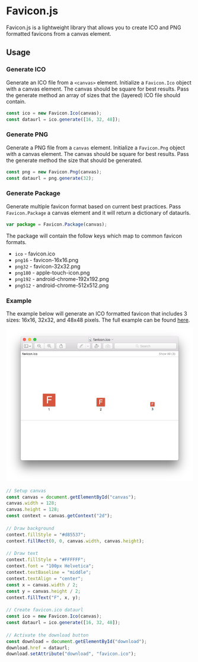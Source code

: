 # Favicon.js

Favicon.js is a lightweight library that allows you to create ICO and PNG formatted favicons from a canvas element.

## Usage

### Generate ICO

Generate an ICO file from a `<canvas>` element. Initialize a `Favicon.Ico` object with a canvas element. The canvas should be square for best results. Pass the generate method an array of sizes that the (layered) ICO file should contain.

```JavaScript
const ico = new Favicon.Ico(canvas);
const dataurl = ico.generate([16, 32, 48]);
```

### Generate PNG

Generate a PNG file from a `canvas` element. Initialize a `Favicon.Png` object with a canvas element. The canvas should be square for best results. Pass the generate method the size that should be generated.

```JavaScript
const png = new Favicon.Png(canvas);
const dataurl = png.generate(32);
```

### Generate Package

Generate multiple favicon format based on current best practices. Pass `Favicon.Package` a canvas element and it will return a dictionary of dataurls.

```JavaScript
var package = Favicon.Package(canvas);
```

The package will contain the follow keys which map to common favicon formats.

- `ico` - favicon.ico
- `png16` - favicon-16x16.png
- `png32` - favicon-32x32.png
- `png180` - apple-touch-icon.png
- `png192` - android-chrome-192x192.png
- `png512` - android-chrome-512x512.png

### Example

The example below will generate an ICO formatted favicon that includes 3 sizes: 16x16, 32x32, and 48x48 pixels. The full example can be found [here](./sandbox/ico.html).

![Preview](./sandbox/preview.png)

```JavaScript
// Setup canvas
const canvas = document.getElementById("canvas");
canvas.width = 128;
canvas.height = 128;
const context = canvas.getContext("2d");

// Draw background
context.fillStyle = "#d85537";
context.fillRect(0, 0, canvas.width, canvas.height);

// Draw text
context.fillStyle = "#FFFFFF";
context.font = "100px Helvetica";
context.textBaseline = "middle";
context.textAlign = "center";
const x = canvas.width / 2;
const y = canvas.height / 2;
context.fillText("F", x, y);

// Create favicon.ico dataurl
const ico = new Favicon.Ico(canvas);
const dataurl = ico.generate([16, 32, 48]);

// Activate the download button
const download = document.getElementById("download");
download.href = dataurl;
download.setAttribute("download", "favicon.ico");
```
